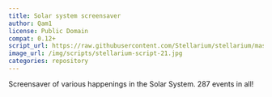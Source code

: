 ```yaml
---
title: Solar system screensaver
author: Qam1
license: Public Domain
compat: 0.12+
script_url: https://raw.githubusercontent.com/Stellarium/stellarium/master/scripts/solar_system_screensaver.ssc
image_url: /img/scripts/stellarium-script-21.jpg
categories: repository
---
```

Screensaver of various happenings in the Solar System. 287 events in all! 